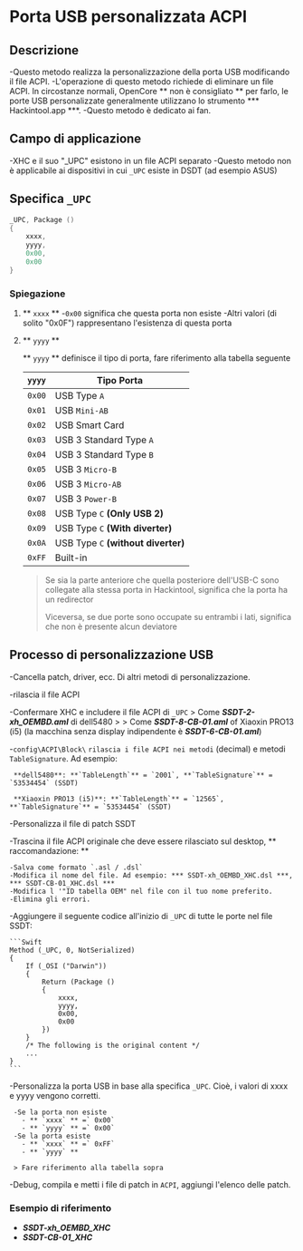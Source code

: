 # Porta USB personalizzata ACPI

## Descrizione

-Questo metodo realizza la personalizzazione della porta USB modificando il file ACPI.
-L'operazione di questo metodo richiede di eliminare un file ACPI. In circostanze normali, OpenCore ** non è consigliato ** per farlo, le porte USB personalizzate generalmente utilizzano lo strumento *** Hackintool.app ***.
-Questo metodo è dedicato ai fan.

## Campo di applicazione

-XHC e il suo "_UPC" esistono in un file ACPI separato
-Questo metodo non è applicabile ai dispositivi in cui `_UPC` esiste in DSDT (ad esempio ASUS)

## Specifica `_UPC`

```Swift
_UPC, Package ()
{
    xxxx,
    yyyy,
    0x00,
    0x00
}
```

### Spiegazione

1. ** `xxxx` **
   -`0x00` significa che questa porta non esiste
   -Altri valori (di solito "0x0F") rappresentano l'esistenza di questa porta

2. ** `yyyy` **

   ** `yyyy` ** definisce il tipo di porta, fare riferimento alla tabella seguente

   | **`yyyy`** | Tipo Porta |
   | :------: | ----------------------------- |
   | `0x00` | USB Type `A` |
   | `0x01` | USB `Mini-AB` |
   | `0x02` | USB Smart Card |
   | `0x03` | USB 3 Standard Type `A` |
   | `0x04` | USB 3 Standard Type `B` |
   | `0x05` | USB 3 `Micro-B` |
   | `0x06` | USB 3 `Micro-AB` |
   | `0x07` | USB 3 `Power-B` |
   | `0x08` | USB Type `C` **(Only USB 2)** |
   | `0x09` | USB Type `C` **(With diverter)** |
   | `0x0A` | USB Type `C` **(without diverter)** |
   | `0xFF` | Built-in |

   > Se sia la parte anteriore che quella posteriore dell'USB-C sono collegate alla stessa porta in Hackintool, significa che la porta ha un redirector
   >
   > Viceversa, se due porte sono occupate su entrambi i lati, significa che non è presente alcun deviatore

## Processo di personalizzazione USB

-Cancella patch, driver, ecc. Di altri metodi di personalizzazione.

-rilascia il file ACPI

   -Confermare XHC e includere il file ACPI di `_UPC`
     > Come  ***SSDT-2-xh_OEMBD.aml*** di dell5480
     >
     > Come ***SSDT-8-CB-01.aml*** of Xiaoxin PRO13 (i5) (la macchina senza display indipendente è ***SSDT-6-CB-01.aml***)

   -`config\ACPI\Block\` `rilascia i file ACPI nei metodi` (decimal) e metodi `TableSignature`. Ad esempio:

     **dell5480**: **`TableLength`** = `2001`, **`TableSignature`** = `53534454` (SSDT)

     **Xiaoxin PRO13 (i5)**: **`TableLength`** = `12565`, **`TableSignature`** = `53534454` (SSDT)

-Personalizza il file di patch SSDT

  -Trascina il file ACPI originale che deve essere rilasciato sul desktop, ** raccomandazione: **

    -Salva come formato `.asl / .dsl`
    -Modifica il nome del file. Ad esempio: *** SSDT-xh_OEMBD_XHC.dsl ***, *** SSDT-CB-01_XHC.dsl ***
    -Modifica l '"ID tabella OEM" nel file con il tuo nome preferito.
    -Elimina gli errori.

  -Aggiungere il seguente codice all'inizio di `_UPC` di tutte le porte nel file SSDT:

    ```Swift
    Method (_UPC, 0, NotSerialized)
    {
        If (_OSI ("Darwin"))
        {
            Return (Package ()
            {
                xxxx,
                yyyy,
                0x00,
                0x00
            })
        }
        /* The following is the original content */
        ...
    }
    ```
    
-Personalizza la porta USB in base alla specifica `_UPC`. Cioè, i valori di xxxx e yyyy vengono corretti.

     -Se la porta non esiste
       - ** `xxxx` ** =` 0x00`
       - ** `yyyy` ** =` 0x00`
     -Se la porta esiste
       - ** `xxxx` ** =` 0xFF`
       - ** `yyyy` **

     > Fare riferimento alla tabella sopra
  
   -Debug, compila e metti i file di patch in `ACPI`, aggiungi l'elenco delle patch.

### Esempio di riferimento

- ***SSDT-xh_OEMBD_XHC***
- ***SSDT-CB-01_XHC***

